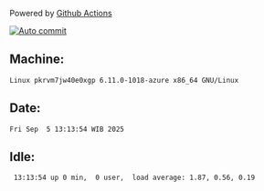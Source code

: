 Powered by [Github Actions](https://github.com/features/actions)

[![Auto commit](https://github.com/hiage/workstation/workflows/Auto%20commit/badge.svg)](https://github.com/hiage/workstation/actions?query=workflow%3A%22Auto+commit%22)

## Machine:
```
Linux pkrvm7jw40e0xgp 6.11.0-1018-azure x86_64 GNU/Linux
```
## Date:
```
Fri Sep  5 13:13:54 WIB 2025
```
## Idle:
```
 13:13:54 up 0 min,  0 user,  load average: 1.87, 0.56, 0.19
```
